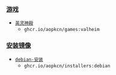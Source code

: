 ### [游戏](/games)
* [`英灵神殿`](/games/valheim)
  * `ghcr.io/aopkcn/games:valheim`
	
### [安装镜像](/installers)

* [`debian-安装`](/installers/debian)
  * `ghcr.io/aopkcn/installers:debian`